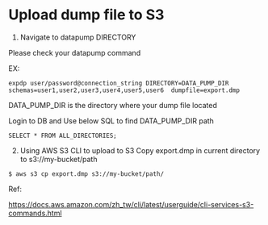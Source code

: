 # Upload dump file to S3


1. Navigate to datapump DIRECTORY

  Please check your datapump command

EX:
```
expdp user/password@connection_string DIRECTORY=DATA_PUMP_DIR schemas=user1,user2,user3,user4,user5,user6  dumpfile=export.dmp
```
DATA_PUMP_DIR is the directory where your dump file located

Login to DB and Use below SQL to find DATA_PUMP_DIR path
```
SELECT * FROM ALL_DIRECTORIES;
```

2. Using AWS S3 CLI to upload to S3
Copy export.dmp in current directory to s3://my-bucket/path
```
$ aws s3 cp export.dmp s3://my-bucket/path/
```
Ref:

https://docs.aws.amazon.com/zh_tw/cli/latest/userguide/cli-services-s3-commands.html
